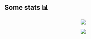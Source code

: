 ## Some stats 📊
<p align="center">
  <picture>
    <source
      srcset="https://github-readme-stats-ochre-seven-80.vercel.app/api/top-langs?username=darktau21&size_weight=0.5&count_weight=0.5&layout=donut&theme=dark"
      media="(prefers-color-scheme: dark)"
    />
    <source
      srcset="https://github-readme-stats-ochre-seven-80.vercel.app/api/top-langs?username=darktau21&size_weight=0.5&count_weight=0.5&layout=donut"
      media="(prefers-color-scheme: light), (prefers-color-scheme: no-preference)"
    />
    <img src="https://github-readme-stats-ochre-seven-80.vercel.app/api/top-langs/?username=darktau21&size_weight=0.5&count_weight=0.5&layout=donut&theme=transprent" />
  </picture>
</p>

<p align="center">
  <picture>
  <source
    srcset="https://github-readme-stats-ochre-seven-80.vercel.app/api/wakatime?username=darktau21&layout=compact&theme=dark"
    media="(prefers-color-scheme: dark)"
  />
  <source
    srcset="https://github-readme-stats-ochre-seven-80.vercel.app/api/wakatime?username=darktau21&layout=compact"
    media="(prefers-color-scheme: light), (prefers-color-scheme: no-preference)"
  />
  <img src="https://github-readme-stats-ochre-seven-80.vercel.app/api/api/wakatime?username=darktau21&layout=compact&theme=transprent" />
</picture>

</p>
